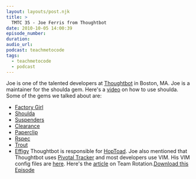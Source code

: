 ```yaml
---
layout: layouts/post.njk
title: >
  TMTC 35 - Joe Ferris from Thoughtbot
date: 2010-10-05 14:00:39
episode_number:
duration:
audio_url:
podcast: teachmetocode
tags:
  - teachmetocode
  - podcast
---
```


Joe is one of the talented developers at [Thoughtbot](http://thoughtbot.com) in Boston, MA. Joe is a maintainer for the shoulda gem. Here's a [video](http://teachmetocode.com/screencasts/shoulda-on-rails/) on how to use shoulda. Some of the gems we talked about are:

- [Factory Girl](http://github.com/thoughtbot/factory_girl)
- [Shoulda](http://github.com/thoughtbot/shoulda)
- [Suspenders](http://github.com/thoughtbot/suspenders)
- [Clearance](http://github.com/thoughtbot/clearance)
- [Paperclip](http://github.com/thoughtbot/paperclip)
- [Rspec](http://rspec.info)
- [Trout](http://github.com/jferris/trout)
- [Effigy](http://github.com/jferris/effigy)
  Thoughtbot is responsible for [HopToad](http://hoptoadapp.com). Joe also mentioned that Thoughtbot uses [Pivotal Tracker](http://pivotaltracker.com) and most developers use VIM. His VIM config files are [here](http://github.com/jferris/config_files). Here's the [article](http://robots.thoughtbot.com/post/1133585959/team-rotations) on Team Rotation.[Download this Episode](http://traffic.libsyn.com/charlesmaxwood/TMTC_35_-_Joe_Ferris.mp3)
